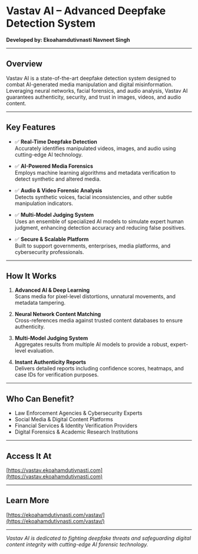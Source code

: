 # Vastav AI – Advanced Deepfake Detection System

**Developed by: Ekoahamdutivnasti Navneet Singh**

---

## Overview

Vastav AI is a state-of-the-art deepfake detection system designed to combat AI-generated media manipulation and digital misinformation. Leveraging neural networks, facial forensics, and audio analysis, Vastav AI guarantees authenticity, security, and trust in images, videos, and audio content.

---

## Key Features

- ✅ **Real-Time Deepfake Detection**  
  Accurately identifies manipulated videos, images, and audio using cutting-edge AI technology.

- ✅ **AI-Powered Media Forensics**  
  Employs machine learning algorithms and metadata verification to detect synthetic and altered media.

- ✅ **Audio & Video Forensic Analysis**  
  Detects synthetic voices, facial inconsistencies, and other subtle manipulation indicators.

- ✅ **Multi-Model Judging System**  
  Uses an ensemble of specialized AI models to simulate expert human judgment, enhancing detection accuracy and reducing false positives.

- ✅ **Secure & Scalable Platform**  
  Built to support governments, enterprises, media platforms, and cybersecurity professionals.

---

## How It Works

1. **Advanced AI & Deep Learning**  
   Scans media for pixel-level distortions, unnatural movements, and metadata tampering.

2. **Neural Network Content Matching**  
   Cross-references media against trusted content databases to ensure authenticity.

3. **Multi-Model Judging System**  
   Aggregates results from multiple AI models to provide a robust, expert-level evaluation.

4. **Instant Authenticity Reports**  
   Delivers detailed reports including confidence scores, heatmaps, and case IDs for verification purposes.

---

## Who Can Benefit?

- Law Enforcement Agencies & Cybersecurity Experts  
- Social Media & Digital Content Platforms  
- Financial Services & Identity Verification Providers  
- Digital Forensics & Academic Research Institutions

---

## Access It At

[https://vastav.ekoahamdutivnasti.com](https://vastav.ekoahamdutivnasti.com)

---

## Learn More

[https://ekoahamdutivnasti.com/vastav/](https://ekoahamdutivnasti.com/vastav/)

---

*Vastav AI is dedicated to fighting deepfake threats and safeguarding digital content integrity with cutting-edge AI forensic technology.*
